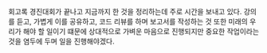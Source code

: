 


회고록
경진대회가 끝나고 지금까지 한 것을 정리하는데 주로 시간을 보내고 있다. 강의를 듣고, 가볍게 이를 공유하고, 코드 리뷰를 하며 보고서를 작성하는 것 또한 미래의 우리가 해야 할 일이기 떄문에 상대적으로 가벼운 마음으로 진행되지만 중요한 작업이라는 것을 염두에 두며 일을 진행해야겠다. 